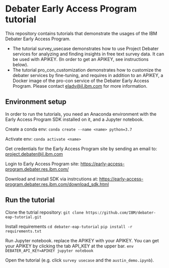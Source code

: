 # Debater Early Access Program tutorial

This repository contains tutorials that demonstrate the usages of the IBM Debater Early Access Program. 
* The tutorial survey_usecase demonstrates how to use Project Debater services for analyzing and finding insights in free text survey data. It can be used with APIKEY. (In order to get an APIKEY, see instructions below).
* The tutorial pro_con_customization demonstrates how to customize the debater services by fine-tuning, and requires in addition to an APIKEY, a Docker image of the pro-con service of the Debater Early Access Program. Please contact eladv@il.ibm.com for more information.

## Environment setup

In order to run the tutorials, you need an Anaconda environment with the Early Access Program SDK installed on it, and a Jupyter notebook.

Create a conda env:
`conda create --name <name> python=3.7`

Activate env:
`conda activate <name>`

Get credentials for the Early Access Program site by sending an email to:
project.debater@il.ibm.com

Login to Early Access Program site:
https://early-access-program.debater.res.ibm.com/

Download and install SDK via instrcutions at:
https://early-access-program.debater.res.ibm.com/download_sdk.html

## Run the tutorial

Clone the tutrial repository:
`git clone https://github.com/IBM/debater-eap-tutorial.git`

Install requirements
`cd debater-eap-tutorial`
`pip install -r requirements.txt`

Run Jupyter notebook. replace the APIKEY with your APIKEY. You can get your APIKEY by clicking the tab API_KEY at the upper bar. 
`env DEBATER_API_KEY=APIKEY jupyter notebook`

Open the tutorial (e.g. click `survey usecase` and the `austin_demo.ipynb`).

